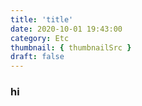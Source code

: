 ```yaml
---
title: 'title'
date: 2020-10-01 19:43:00
category: Etc
thumbnail: { thumbnailSrc }
draft: false
---
```


### hi
